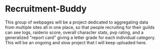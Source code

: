 # Recruitment-Buddy
This group of webpages will be a project dedicated to aggregating data from multiple sites all in one place, so that people recruiting for their guilds can see logs,
raiderio score, overall character stats, pvp rating, and a generalized "report card" giving a letter grade for each individual category. This will be an ongoing and slow
project that I will keep uploaded here. 
